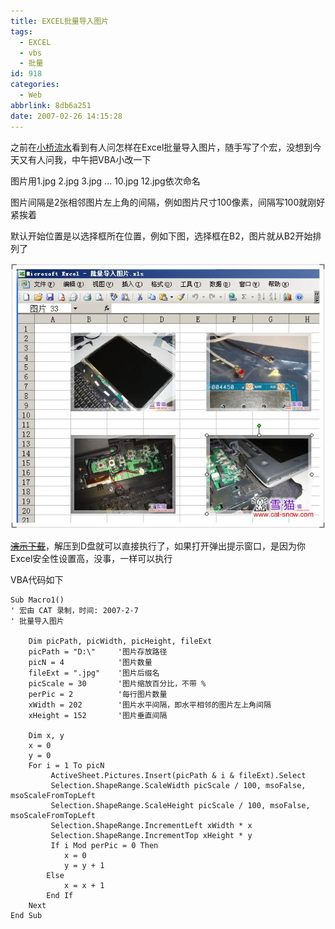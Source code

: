 ```yaml
---
title: EXCEL批量导入图片
tags:
  - EXCEL
  - vbs
  - 批量
id: 918
categories:
  - Web
abbrlink: 8db6a251
date: 2007-02-26 14:15:28
---
```


之前在[小桥流水](http://www.521000.com/bbs/dispbbs.asp?boardID=11&amp;ID=349215)看到有人问怎样在Excel批量导入图片，随手写了个宏，没想到今天又有人问我，中午把VBA小改一下

图片用1.jpg 2.jpg 3.jpg ... 10.jpg 12.jpg依次命名

图片间隔是2张相邻图片左上角的间隔，例如图片尺寸100像素，间隔写100就刚好紧挨着

默认开始位置是以选择框所在位置，例如下图，选择框在B2，图片就从B2开始排列了

![](/images/2007/02/26_200702261437022173_12748.jpg)
<!--more-->
~~[演示下载](/upload/200702261437022175.rar)~~，解压到D盘就可以直接执行了，如果打开弹出提示窗口，是因为你Excel安全性设置高，没事，一样可以执行

VBA代码如下
```vbs
Sub Macro1()
' 宏由 CAT 录制，时间: 2007-2-7
' 批量导入图片

    Dim picPath, picWidth, picHeight, fileExt
    picPath = "D:\"     '图片存放路径
    picN = 4            '图片数量
    fileExt = ".jpg"    '图片后缀名
    picScale = 30       '图片缩放百分比，不带 %
    perPic = 2          '每行图片数量
    xWidth = 202        '图片水平间隔，即水平相邻的图片左上角间隔
    xHeight = 152       '图片垂直间隔

    Dim x, y
    x = 0
    y = 0
    For i = 1 To picN
         ActiveSheet.Pictures.Insert(picPath & i & fileExt).Select
         Selection.ShapeRange.ScaleWidth picScale / 100, msoFalse, msoScaleFromTopLeft
         Selection.ShapeRange.ScaleHeight picScale / 100, msoFalse, msoScaleFromTopLeft
         Selection.ShapeRange.IncrementLeft xWidth * x
         Selection.ShapeRange.IncrementTop xHeight * y
         If i Mod perPic = 0 Then
            x = 0
            y = y + 1
        Else
            x = x + 1
        End If
    Next
End Sub
```